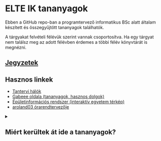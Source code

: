 # ELTE IK tananyagok

Ebben a GitHub repo-ban a programtervező informatikus BSc alatt általam készített és összegyűjtött tananyagok találhatók.

A tárgyakat felvételi félévük szerint vannak csoportosítva. Ha egy tárgyat nem találsz meg az adott félévben érdemes a többi félév könyvtárát is megnézni.

## [Jegyzetek](https://valentinusz.github.io/notes)

## Hasznos linkek
- [Tantervi hálók](https://www.inf.elte.hu/tantervihalok#Alapk%C3%A9pz%C3%A9s%20\(BSc,%202018-t%C3%B3l)
- [Gabeee oldala (tananyagok, hasznos dolgok)](https://abarbermate.web.elte.hu/gabeee)
- [Épületinformációs rendszer (interaktív egyetem térkép)](https://bis.elte.hu)
- [aroland03 órarendtervezője](https://aroland03.web.elte.hu/tanrend/orarend/)

<details>
  <summary>
    <h2>Miért kerültek át ide a tananyagok?</h2>
  </summary>
  Számomra sokkal kényelmesebb ide felrakni az anyagokat. Nem kell SSH-val szenvedni, backend-et kódolni meg kellemesebb hogy rendesen verziókezelve vannak a dolgok.
</details>

